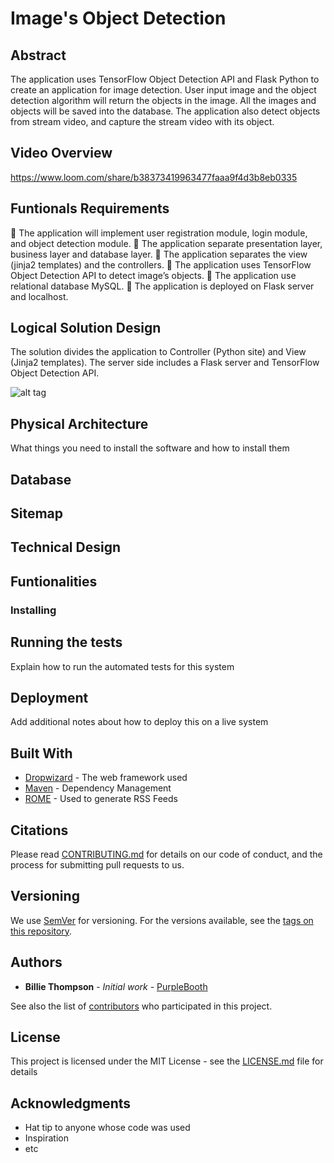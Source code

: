# Image's Object Detection
## Abstract
The application uses TensorFlow Object Detection API and Flask Python to create an application for image detection. User input image and the object detection algorithm will return the objects in the image. All the images and objects will be saved into the database. The application also detect objects from stream video, and capture the stream video with its object.

## Video Overview
https://www.loom.com/share/b38373419963477faaa9f4d3b8eb0335


## Funtionals Requirements
	The application will implement user registration module, login module, and object detection module. 
	The application separate presentation layer, business layer and database layer. 
	The application separates the view (jinja2 templates) and the controllers. 
	The application uses TensorFlow Object Detection API to detect image’s objects.
	The application use relational database MySQL. 
	The application is deployed on Flask server and localhost. 


## Logical Solution Design
The solution divides the application to Controller (Python site) and View (Jinja2 templates). The server side includes a Flask server and TensorFlow Object Detection API.

![alt tag](https://github.com/chuongngd/Images-Object-Detection/blob/master/pictures/logical.png)
## Physical Architecture

What things you need to install the software and how to install them

## Database

## Sitemap

## Technical Design

## Funtionalities 



### Installing



## Running the tests

Explain how to run the automated tests for this system


## Deployment

Add additional notes about how to deploy this on a live system

## Built With

* [Dropwizard](http://www.dropwizard.io/1.0.2/docs/) - The web framework used
* [Maven](https://maven.apache.org/) - Dependency Management
* [ROME](https://rometools.github.io/rome/) - Used to generate RSS Feeds

## Citations

Please read [CONTRIBUTING.md](https://gist.github.com/PurpleBooth/b24679402957c63ec426) for details on our code of conduct, and the process for submitting pull requests to us.

## Versioning

We use [SemVer](http://semver.org/) for versioning. For the versions available, see the [tags on this repository](https://github.com/your/project/tags). 

## Authors

* **Billie Thompson** - *Initial work* - [PurpleBooth](https://github.com/PurpleBooth)

See also the list of [contributors](https://github.com/your/project/contributors) who participated in this project.

## License

This project is licensed under the MIT License - see the [LICENSE.md](LICENSE.md) file for details

## Acknowledgments

* Hat tip to anyone whose code was used
* Inspiration
* etc

